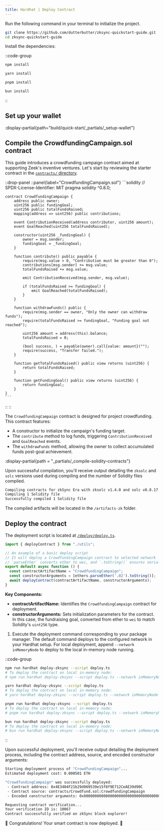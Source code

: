 ```yaml
---
title: Hardhat | Deploy Contract
---
```


Run the following command in your terminal to initialize the project.

<!-- TODO: @dutterbutter determine best approach to leverage zksync cli for project
bootstrapping for this guide series. -->

```sh
git clone https://github.com/dutterbutter/zksync-quickstart-guide.git
cd zksync-quickstart-guide
```

Install the dependencies:

::code-group

```bash [npm]
npm install
```

```bash [yarn]
yarn install
```

```bash [pnpm]
pnpm install
```

```bash [bun]
bun install
```

::

## Set up your wallet

:display-partial{path="build/quick-start/_partials/_setup-wallet"}

## Compile the CrowdfundingCampaign.sol contract

This guide introduces a crowdfunding campaign contract aimed at supporting Zeek's inventive ventures.
Let's start by reviewing the starter contract in the [`contracts/` directory](https://github.com/dutterbutter/zksync-quickstart-guide/blob/main/contracts/Crowdfund.sol).

::drop-panel
  ::panel{label="CrowdfundingCampaign.sol"}
    ```solidity
    // SPDX-License-Identifier: MIT
    pragma solidity ^0.8.0;

    contract CrowdfundingCampaign {
        address public owner;
        uint256 public fundingGoal;
        uint256 public totalFundsRaised;
        mapping(address => uint256) public contributions;

        event ContributionReceived(address contributor, uint256 amount);
        event GoalReached(uint256 totalFundsRaised);

        constructor(uint256 _fundingGoal) {
            owner = msg.sender;
            fundingGoal = _fundingGoal;
        }

        function contribute() public payable {
            require(msg.value > 0, "Contribution must be greater than 0");
            contributions[msg.sender] += msg.value;
            totalFundsRaised += msg.value;

            emit ContributionReceived(msg.sender, msg.value);

            if (totalFundsRaised >= fundingGoal) {
                emit GoalReached(totalFundsRaised);
            }
        }

        function withdrawFunds() public {
            require(msg.sender == owner, "Only the owner can withdraw funds");
            require(totalFundsRaised >= fundingGoal, "Funding goal not reached");

            uint256 amount = address(this).balance;
            totalFundsRaised = 0;

            (bool success, ) = payable(owner).call{value: amount}("");
            require(success, "Transfer failed.");
        }

        function getTotalFundsRaised() public view returns (uint256) {
            return totalFundsRaised;
        }

        function getFundingGoal() public view returns (uint256) {
            return fundingGoal;
        }
    }
    ```
  ::
::

The `CrowdfundingCampaign` contract is designed for project crowdfunding.
This contract features:

- A constructor to initialize the campaign's funding target.
- The `contribute` method to log funds, triggering `ContributionReceived` and `GoalReached` events.
- The `withdrawFunds` method, allowing the owner to collect accumulated funds post-goal achievement.

:display-partial{path = "_partials/_compile-solidity-contracts"}

Upon successful compilation, you'll receive output detailing the
`zksolc` and `solc` versions used during compiling and the number
of Solidity files compiled.

```bash
Compiling contracts for zkSync Era with zksolc v1.4.0 and solc v0.8.17
Compiling 1 Solidity file
Successfully compiled 1 Solidity file
```

The compiled artifacts will be located in the `/artifacts-zk` folder.

## Deploy the contract

The deployment script is located at [`/deploy/deploy.ts`](https://github.com/dutterbutter/zksync-quickstart-guide/blob/main/deploy/deploy.ts).

```typescript
import { deployContract } from "./utils";

// An example of a basic deploy script
// It will deploy a CrowdfundingCampaign contract to selected network
// `parseEther` converts ether to wei, and `.toString()` ensures serialization compatibility.
export default async function () {
  const contractArtifactName = "CrowdfundingCampaign";
  const constructorArguments = [ethers.parseEther('.02').toString()];
  await deployContract(contractArtifactName, constructorArguments);
}
```

**Key Components:**

- **contractArtifactName:** Identifies the `CrowdfundingCampaign` contract for deployment.
- **constructorArguments:** Sets initialization parameters for the contract. In this case,
the fundraising goal, converted from ether to `wei` to match Solidity's `uint256` type.

1. Execute the deployment command corresponding to your package manager. The default command
deploys to the configured network in your Hardhat setup. For local deployment, append
`--network inMemoryNode` to deploy to the local in-memory node running.

::code-group

```bash [npm]
npm run hardhat deploy-zksync --script deploy.ts
# To deploy the contract on local in-memory node:
# npm run hardhat deploy-zksync --script deploy.ts --network inMemoryNode
```

```bash [yarn]
yarn hardhat deploy-zksync --script deploy.ts
# To deploy the contract on local in-memory node:
# yarn hardhat deploy-zksync --script deploy.ts --network inMemoryNode
```

```bash [pnpm]
pnpm run hardhat deploy-zksync --script deploy.ts
# To deploy the contract on local in-memory node:
# pnpm run hardhat deploy-zksync --script deploy.ts --network inMemoryNode
```

```bash [bun]
bun run hardhat deploy-zksync --script deploy.ts
# To deploy the contract on local in-memory node:
# bun run hardhat deploy-zksync --script deploy.ts --network inMemoryNode
```

::

Upon successful deployment, you'll receive output detailing the deployment process,
including the contract address, source, and encoded constructor arguments:

```bash
Starting deployment process of "CrowdfundingCampaign"...
Estimated deployment cost: 0.000501 ETH

"CrowdfundingCampaign" was successfully deployed:
 - Contract address: 0x4E3404F21b29d069539e15f8f9E712CeAE39d90C
 - Contract source: contracts/Crowdfund.sol:CrowdfundingCampaign
 - Encoded constructor arguments: 0x00000000000000000000000000000000000000000000000000470de4df820000

Requesting contract verification...
Your verification ID is: 10067
Contract successfully verified on zkSync block explorer!
```

🥳 Congratulations! Your smart contract is now deployed. 🚀
